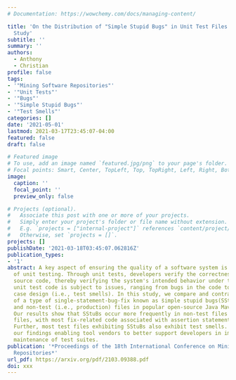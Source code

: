 ```yaml
---
# Documentation: https://wowchemy.com/docs/managing-content/

title: 'On the Distribution of "Simple Stupid Bugs" in Unit Test Files: An Exploratory
  Study'
subtitle: ''
summary: ''
authors:
  - Anthony
  - Christian
profile: false
tags:
- '"Mining Software Repositories"'
- '"Unit Tests"'
- '"Bugs"'
- '"Simple Stupid Bugs"'
- '"Test Smells"'
categories: []
date: '2021-05-01'
lastmod: 2021-03-17T23:45:07-04:00
featured: false
draft: false

# Featured image
# To use, add an image named `featured.jpg/png` to your page's folder.
# Focal points: Smart, Center, TopLeft, Top, TopRight, Left, Right, BottomLeft, Bottom, BottomRight.
image:
  caption: ''
  focal_point: ''
  preview_only: false

# Projects (optional).
#   Associate this post with one or more of your projects.
#   Simply enter your project's folder or file name without extension.
#   E.g. `projects = ["internal-project"]` references `content/project/deep-learning/index.md`.
#   Otherwise, set `projects = []`.
projects: []
publishDate: '2021-03-18T03:45:07.062816Z'
publication_types:
- '1'
abstract: A key aspect of ensuring the quality of a software system is the practice
  of unit testing. Through unit tests, developers verify the correctness of production
  source code, thereby verifying the system's intended behavior under test. However,
  unit test code is subject to issues, ranging from bugs in the code to poor test
  case design (i.e., test smells). In this study, we compare and contrast the occurrences
  of a type of single-statement-bug-fix known as s̈imple stupid bugs(̈SStuBs) in test
  and non-test (i.e., production) files in popular open-source Java Maven projects.
  Our results show that SStuBs occur more frequently in non-test files than in test
  files, with most fix-related code associated with assertion statements in test files.
  Further, most test files exhibiting SStuBs also exhibit test smells. We envision
  our findings enabling tool vendors to better support developers in improving the
  maintenance of test suites.
publication: '*Proceedings of the 18th International Conference on Mining Software
  Repositories*'
url_pdf: https://arxiv.org/pdf/2103.09388.pdf
doi: xxx
---
```

